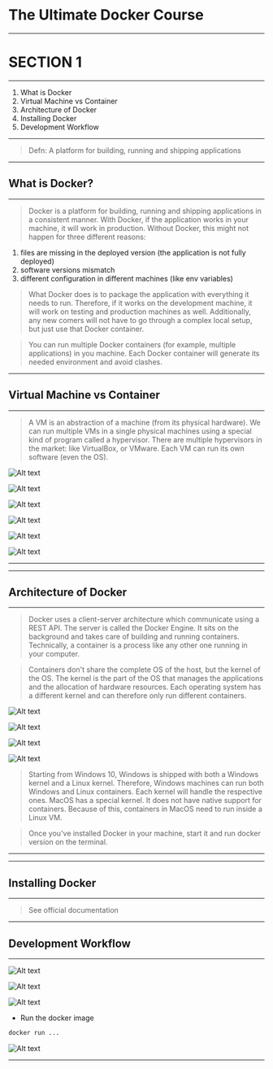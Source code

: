 # **The Ultimate Docker Course**

---

# **SECTION 1**

---

1. What is Docker
2. Virtual Machine vs Container
3. Architecture of Docker
4. Installing Docker
5. Development Workflow

---

> Defn: A platform for building, running and shipping applications

--- 

## What is Docker?

---

> Docker is a platform for building, running and shipping applications in a consistent manner. With Docker, if the application works in your machine, it will work in production. Without Docker, this might not happen for three different reasons:

1. files are missing in the deployed version (the application is not fully deployed)
2. software versions mismatch
3. different configuration in different machines (like env variables)

> What Docker does is to package the application with everything it needs to run. Therefore, if it works on the development machine, it will work on testing and production machines as well. Additionally, any new comers will not have to go through a complex local setup, but just use that Docker container.

> You can run multiple Docker containers (for example, multiple applications) in you machine. Each Docker container will generate its needed environment and avoid clashes.

---

##  Virtual Machine vs Container

---

> A VM is an abstraction of a machine (from its physical hardware). We can run multiple VMs in a single physical machines using a special kind of program called a hypervisor. There are multiple hypervisors in the market: like VirtualBox, or VMware. Each VM can run its own software (even the OS).


![Alt text](image.png)

![Alt text](image-1.png)

![Alt text](image-2.png)

![Alt text](image-3.png)

![Alt text](image-4.png)

![Alt text](image-5.png)

---

--- 

##  Architecture of Docker

---

> Docker uses a client-server architecture which communicate using a REST API. The server is called the Docker Engine. It sits on the background and takes care of building and running containers. Technically, a container is a process like any other one running in your computer.

> Containers don't share the complete OS of the host, but the kernel of the OS. The kernel is the part of the OS that manages the applications and the allocation of hardware resources. Each operating system has a different kernel and can therefore only run different containers.


![Alt text](image-6.png)

![Alt text](image-7.png)

![Alt text](image-8.png)

![Alt text](image-9.png)

> Starting from Windows 10, Windows is shipped with both a Windows kernel and a Linux kernel. Therefore, Windows machines can run both Windows and Linux containers. Each kernel will handle the respective ones. MacOS has a special kernel. It does not have native support for containers. Because of this, containers in MacOS need to run inside a Linux VM.

> Once you've installed Docker in your machine, start it and run docker version on the terminal.

---

--- 

##  Installing Docker

---


> See official documentation


---

## Development Workflow
 
---

![Alt text](IMG/1.jpg)

![Alt text](IMG/2.jpg)

![Alt text](IMG/3.jpg)

- Run the docker image

```sh
docker run ...
```

![Alt text](IMG/4.jpg)

---













